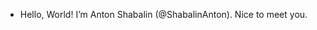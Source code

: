 - Hello, World! I’m Anton Shabalin (@ShabalinAnton). Nice to meet you.

<!---
ShabalinAnton/ShabalinAnton is a ✨ special ✨ repository because its `README.md` (this file) appears on your GitHub profile.
You can click the Preview link to take a look at your changes.
--->

